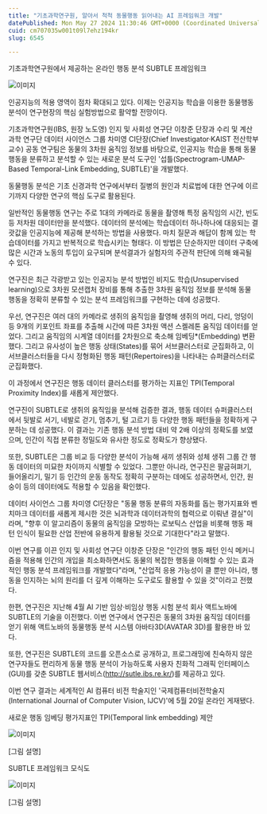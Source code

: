 ```yaml
---
title: "기초과학연구원, 알아서 척척 동물행동 읽어내는 AI 프레임워크 개발"
datePublished: Mon May 27 2024 11:30:46 GMT+0000 (Coordinated Universal Time)
cuid: cm707035w001t09l7ehz194kr
slug: 6545

---
```



기초과학연구원에서 제공하는 온라인 행동 분석 SUBTLE 프레임워크

![이미지](https://cdn.hashnode.com/res/hashnode/image/upload/v1739260842347/1b6dc167-688a-410a-8963-3b7e2d9e88bd.png)

인공지능의 적용 영역이 점차 확대되고 있다. 이제는 인공지능 학습을 이용한 동물행동 분석이 연구현장의 핵심 실험방법으로 활약할 전망이다.

기초과학연구원(IBS, 원장 노도영) 인지 및 사회성 연구단 이창준 단장과 수리 및 계산 과학 연구단 데이터 사이언스 그룹 차미영 CI단장(Chief Investigator·KAIST 전산학부 교수) 공동 연구팀은 동물의 3차원 움직임 정보를 바탕으로, 인공지능 학습을 통해 동물행동을 분류하고 분석할 수 있는 새로운 분석 도구인 '섭틀(Spectrogram-UMAP-Based Temporal-Link Embedding, SUBTLE)'을 개발했다.

동물행동 분석은 기초 신경과학 연구에서부터 질병의 원인과 치료법에 대한 연구에 이르기까지 다양한 연구의 핵심 도구로 활용된다.

일반적인 동물행동 연구는 주로 1대의 카메라로 동물을 촬영해 특정 움직임의 시간, 빈도 등 저차원 데이터만을 분석했다. 데이터의 분석에는 학습데이터 하나하나에 대응되는 결괏값을 인공지능에 제공해 분석하는 방법을 사용했다. 마치 질문과 해답이 함께 있는 학습데이터를 가지고 반복적으로 학습시키는 형태다. 이 방법은 단순하지만 데이터 구축에 많은 시간과 노동의 투입이 요구되며 분석결과가 실험자의 주관적 판단에 의해 왜곡될 수 있다.

연구진은 최근 각광받고 있는 인공지능 분석 방법인 비지도 학습(Unsupervised learning)으로 3차원 모션캡처 장비를 통해 추출한 3차원 움직임 정보를 분석해 동물 행동을 정확히 분류할 수 있는 분석 프레임워크를 구현하는 데에 성공했다.

우선, 연구진은 여러 대의 카메라로 생쥐의 움직임을 촬영해 생쥐의 머리, 다리, 엉덩이 등 9개의 키포인트 좌표를 추출해 시간에 따른 3차원 액션 스켈레톤 움직임 데이터를 얻었다. 그리고 움직임의 시계열 데이터를 2차원으로 축소해 임베딩*(Embedding) 변환했다. 그리고 유사성이 높은 행동 상태(States)를 묶어 서브클러스터로 군집화하고, 이 서브클러스터들을 다시 정형화된 행동 패턴(Repertoires)을 나타내는 슈퍼클러스터로 군집화했다.

이 과정에서 연구진은 행동 데이터 클러스터를 평가하는 지표인 TPI(Temporal Proximity Index)를 새롭게 제안했다.

연구진이 SUBTLE로 생쥐의 움직임을 분석해 검증한 결과, 행동 데이터 슈퍼클러스터에서 뒷발로 서기, 네발로 걷기, 멈추기, 털 고르기 등 다양한 행동 패턴들을 정확하게 구분하는 데 성공했다. 이 결과는 기존 행동 분석 방법 대비 약 2배 이상의 정확도를 보였으며, 인간이 직접 분류한 정밀도와 유사한 정도로 정확도가 향상됐다.

또한, SUBTLE은 그룹 비교 등 다양한 분석이 가능해 새끼 생쥐와 성체 생쥐 그룹 간 행동 데이터의 미묘한 차이까지 식별할 수 있었다. 그뿐만 아니라, 연구진은 팔굽혀펴기, 들어올리기, 밀기 등 인간의 운동 동작도 정확히 구분하는 데에도 성공하면서, 인간, 원숭이 등의 데이터에도 적용할 수 있음을 확인했다.

데이터 사이언스 그룹 차미영 CI단장은 "동물 행동 분류의 자동화를 돕는 평가지표와 벤치마크 데이터를 새롭게 제시한 것은 뇌과학과 데이터과학의 협력으로 이뤄낸 결실"이라며, "향후 이 알고리즘이 동물의 움직임을 모방하는 로보틱스 산업을 비롯해 행동 패턴 인식이 필요한 산업 전반에 유용하게 활용될 것으로 기대한다"라고 말했다.

이번 연구를 이끈 인지 및 사회성 연구단 이창준 단장은 "인간의 행동 패턴 인식 메커니즘을 적용해 인간의 개입을 최소화하면서도 동물의 복잡한 행동을 이해할 수 있는 효과적인 행동 분석 프레임워크를 개발했다"라며, "산업적 응용 가능성이 클 뿐만 아니라, 행동을 인지하는 뇌의 원리를 더 깊게 이해하는 도구로도 활용할 수 있을 것"이라고 전했다.

한편, 연구진은 지난해 4월 AI 기반 임상·비임상 행동 시험 분석 회사 액트노바에 SUBTLE의 기술을 이전했다. 이번 연구에서 연구진은 동물의 3차원 움직임 데이터를 얻기 위해 액트노바의 동물행동 분석 시스템 아바타3D(AVATAR 3D)를 활용한 바 있다.

또한, 연구진은 SUBTLE의 코드를 오픈소스로 공개하고, 프로그래밍에 친숙하지 않은 연구자들도 편리하게 동물 행동 분석이 가능하도록 사용자 친화적 그래픽 인터페이스(GUI)를 갖춘 SUBTLE 웹서비스(http://sutle.ibs.re.kr/)를 제공하고 있다.

이번 연구 결과는 세계적인 AI 컴퓨터 비전 학술지인 '국제컴퓨터비전학술지(International Journal of Computer Vision, IJCV)'에 5월 20일 온라인 게재됐다.

새로운 행동 임베딩 평가지표인 TPI(Temporal link embedding) 제안

![이미지](https://cdn.hashnode.com/res/hashnode/image/upload/v1739260844193/a188780f-b33d-40fd-ac4f-681715978556.jpeg)

[그림 설명]

SUBTLE 프레임워크 모식도

![이미지](https://cdn.hashnode.com/res/hashnode/image/upload/v1739260846317/30bd59bd-a873-4d26-a2bc-25d50f4ce2cc.png)

[그림 설명]
